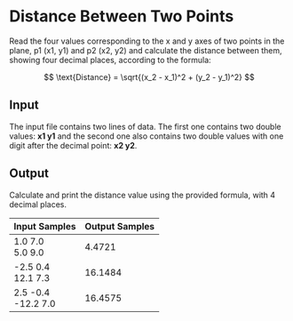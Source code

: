 # Distance Between Two Points


Read the four values corresponding to the x and y axes of two points in the plane, p1 (x1, y1) and p2 (x2, y2) and 
calculate the distance between them, showing four decimal places, according to the formula:

$$
\text{Distance} = \sqrt{(x_2 - x_1)^2 + (y_2 - y_1)^2}
$$


## Input
The input file contains two lines of data. The first one contains two double values: **x1 y1** and the second one 
also contains two double values with one digit after the decimal point: **x2 y2**.

## Output
Calculate and print the distance value using the provided formula, with 4 decimal places.

| Input Samples           | Output Samples |
|-------------------------|----------------|
| 1.0 7.0</br> 5.0 9.0    | 4.4721         |                                                                                                  |                                                                                                   |
| -2.5 0.4</br> 12.1 7.3  | 16.1484        |                                                                                                         |
| 2.5 -0.4</br> -12.2 7.0 | 16.4575        |


